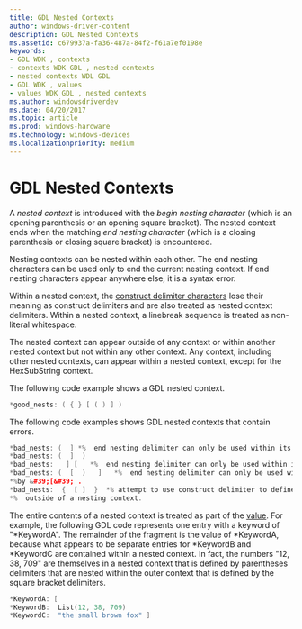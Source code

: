 ```yaml
---
title: GDL Nested Contexts
author: windows-driver-content
description: GDL Nested Contexts
ms.assetid: c679937a-fa36-487a-84f2-f61a7ef0198e
keywords:
- GDL WDK , contexts
- contexts WDK GDL , nested contexts
- nested contexts WDL GDL
- GDL WDK , values
- values WDK GDL , nested contexts
ms.author: windowsdriverdev
ms.date: 04/20/2017
ms.topic: article
ms.prod: windows-hardware
ms.technology: windows-devices
ms.localizationpriority: medium
---
```


# GDL Nested Contexts


A *nested context* is introduced with the *begin nesting character* (which is an opening parenthesis or an opening square bracket). The nested context ends when the matching *end nesting character* (which is a closing parenthesis or closing square bracket) is encountered.

Nesting contexts can be nested within each other. The end nesting characters can be used only to end the current nesting context. If end nesting characters appear anywhere else, it is a syntax error.

Within a nested context, the [construct delimiter characters](gdl-construct-delimiters.md) lose their meaning as construct delimiters and are also treated as nested context delimiters. Within a nested context, a linebreak sequence is treated as non-literal whitespace.

The nested context can appear outside of any context or within another nested context but not within any other context. Any context, including other nested contexts, can appear within a nested context, except for the HexSubString context.

The following code example shows a GDL nested context.

```cpp
*good_nests: ( { } [ ( ) ] )
```

The following code examples shows GDL nested contexts that contain errors.

```cpp
*bad_nests: (  ] *%  end nesting delimiter can only be used within its nesting context.
*bad_nests: (  ]  )
*bad_nests:   ] [   *%  end nesting delimiter can only be used within its nesting context.
*bad_nests: (  [  )   ]   *%  end nesting delimiter can only be used within its nesting*% context.  In this case the &#39;)&#39; char cannot be used within the context begun 
*%by &#39;[&#39; .
*bad_nests:  {  [ ]  }  *% attempt to use construct delimiter to define a nesting context 
*%  outside of a nesting context.
```

The entire contents of a nested context is treated as part of the [value](gdl-values.md). For example, the following GDL code represents one entry with a keyword of "\*KeywordA". The remainder of the fragment is the value of \*KeywordA, because what appears to be separate entries for \*KeywordB and \*KeywordC are contained within a nested context. In fact, the numbers "12, 38, 709" are themselves in a nested context that is defined by parentheses delimiters that are nested within the outer context that is defined by the square bracket delimiters.

```cpp
*KeywordA: [
*KeywordB:  List(12, 38, 709)
*KeywordC:  "the small brown fox" ]
```

 

 




